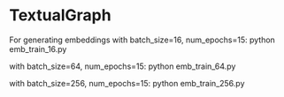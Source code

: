 # TextualGraph

For generating embeddings with batch_size=16, num_epochs=15:
python emb_train_16.py

with batch_size=64, num_epochs=15:
python emb_train_64.py

with batch_size=256, num_epochs=15:
python emb_train_256.py
